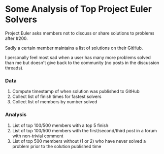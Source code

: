 # Some Analysis of Top Project Euler Solvers

Project Euler asks members not to discuss or share solutions to problems after #200.

Sadly a certain member maintains a list of solutions on their GitHub.

I personally feel most sad when a user has many more problems solved than me
but doesn't give back to the community (no posts in the discussion threads).

### Data

1. Compute timestamp of when solution was published to GitHub
1. Collect list of finish times for fastest solvers
1. Collect list of members by number solved

### Analysis

1. List of top 100/500 members with a top 5 finish
1. List of top 100/500 members with the first/second/third post in a forum with non-trivial comment
1. List of top 500 members without (1 or 2) who have never solved a problem prior to the solution published time
